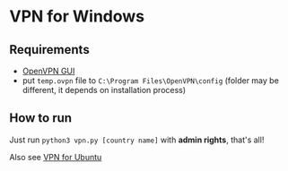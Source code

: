 # VPN for Windows

## Requirements
- [OpenVPN GUI](https://openvpn.net/index.php/open-source/downloads.html)
- put `temp.ovpn` file to `C:\Program Files\OpenVPN\config` (folder may be different, it depends on installation process)

## How to run
Just run `python3 vpn.py [country name]` with **admin rights**, that's all!

Also see [VPN for Ubuntu](https://github.com/kusdavletov/vpn-for-ubuntu)

